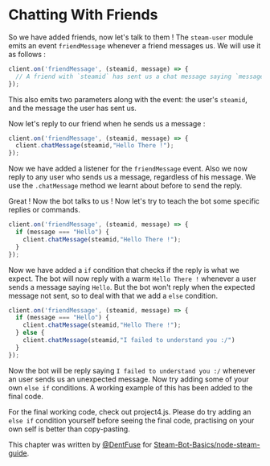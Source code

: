 # Chatting With Friends

So we have added friends, now let's talk to them ! The `steam-user` module
emits an event `friendMessage` whenever a friend messages us. We will use it
as follows :

```js
client.on('friendMessage', (steamid, message) => {
  // A friend with `steamid` has sent us a chat message saying `message`
});
```

This also emits two parameters along with the event: the user's `steamid`,
and the message the user has sent us.

Now let's reply to our friend when he sends us a message :

```js
client.on('friendMessage', (steamid, message) => {
  client.chatMessage(steamid,"Hello There !");
});
```

Now we have added a listener for the `friendMessage` event. Also we now
reply to any user who sends us a message, regardless of his message. We use the
`.chatMessage` method we learnt about before to send the reply.

Great ! Now the bot talks to us ! Now let's try to teach the bot some specific
replies or commands.

```js
client.on('friendMessage', (steamid, message) => {
  if (message === "Hello") {
    client.chatMessage(steamid,"Hello There !");
  }
});
```

Now we have added a `if` condition that checks if the reply is what we expect.
The bot will now reply with a warm `Hello There !` whenever a user sends a
message saying `Hello`. But the bot won't reply when the expected message
not sent, so to deal with that we add a `else` condition.

```js
client.on('friendMessage', (steamid, message) => {
  if (message === "Hello") {
    client.chatMessage(steamid,"Hello There !");
  } else {
    client.chatMessage(steamid,"I failed to understand you :/")
  }
});
```

Now the bot will be reply saying `I failed to understand you :/` whenever an
user sends us an unexpected message. Now try adding some of your own `else if`
conditions. A working example of this has been added to the final code.

For the final working code, check out project4.js. Please do try adding an
`else if` condition yourself before seeing the final code, practising on your 
own self is better than copy-pasting.


This chapter was written by [@DentFuse](https://github.com/DentFuse) for
[Steam-Bot-Basics/node-steam-guide](https://github.com/Steam-Bot-Basics/node-steam-guide).
